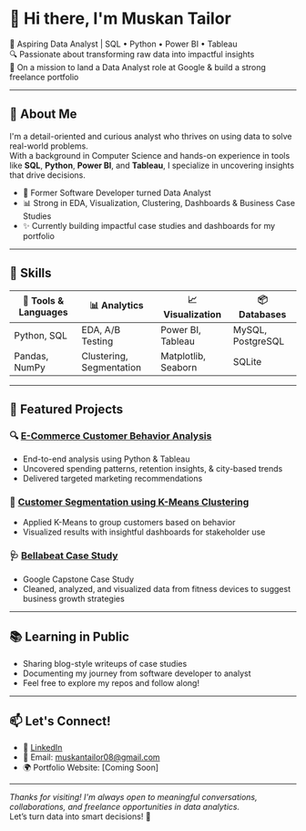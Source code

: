 # 👋 Hi there, I'm Muskan Tailor
🎯 Aspiring Data Analyst | SQL • Python • Power BI • Tableau  
🔍 Passionate about transforming raw data into impactful insights  
🚀 On a mission to land a Data Analyst role at Google & build a strong freelance portfolio  

---

## 🧠 About Me
I'm a detail-oriented and curious analyst who thrives on using data to solve real-world problems.  
With a background in Computer Science and hands-on experience in tools like **SQL**, **Python**, **Power BI**, and **Tableau**, I specialize in uncovering insights that drive decisions.

- 💼 Former Software Developer turned Data Analyst  
- 📊 Strong in EDA, Visualization, Clustering, Dashboards & Business Case Studies  
- ✨ Currently building impactful case studies and dashboards for my portfolio

---

## 💼 Skills
| 🧰 Tools & Languages | 📊 Analytics | 📈 Visualization | 📦 Databases |
|----------------------|----------------|-------------------|-----------------|
| Python, SQL          | EDA, A/B Testing | Power BI, Tableau | MySQL, PostgreSQL |
| Pandas, NumPy        | Clustering, Segmentation | Matplotlib, Seaborn | SQLite |

---

## 📁 Featured Projects

### 🔍 [E-Commerce Customer Behavior Analysis](https://github.com/Muskan08-bit/Python-EDA-Projects/tree/main/E-Commerce%20Customer%20Behavior%20Analysis)
- End-to-end analysis using Python & Tableau
- Uncovered spending patterns, retention insights, & city-based trends  
- Delivered targeted marketing recommendations

### 🧠 [Customer Segmentation using K-Means Clustering](https://github.com/Muskan08-bit/Python-EDA-Projects/tree/main/Customer%20Segmentation%20Clustering)
- Applied K-Means to group customers based on behavior  
- Visualized results with insightful dashboards for stakeholder use

### 🩺 [Bellabeat Case Study](https://github.com/Muskan08-bit/Python-EDA-Projects/tree/main/Bellabeat-Case-Study)
- Google Capstone Case Study  
- Cleaned, analyzed, and visualized data from fitness devices to suggest business growth strategies

---

## 📚 Learning in Public
- Sharing blog-style writeups of case studies  
- Documenting my journey from software developer to analyst  
- Feel free to explore my repos and follow along!

---

## 📫 Let's Connect!
- 💼 [LinkedIn](https://www.linkedin.com/in/muskan-tailor-2835b8222/)
- 📧 Email: muskantailor08@gmail.com  
- 🌍 Portfolio Website: [Coming Soon]

---
_Thanks for visiting! I'm always open to meaningful conversations, collaborations, and freelance opportunities in data analytics._  
Let’s turn data into smart decisions! 🚀
